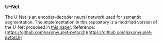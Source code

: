 ### U-Net
The U-Net is an encoder-decoder neural network used for semantic segmentation. The implementation in this repository is a modified version of the U-Net proposed in [this paper](https://arxiv.org/abs/1505.04597).
Reference: [https://github.com/jaxony/unet-pytorch](https://github.com/jaxony/unet-pytorch)
